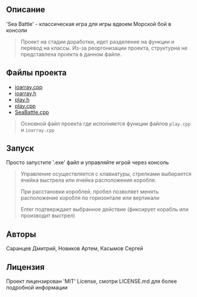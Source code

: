 ## Описание
'Sea Battle' - классическая игра для игры вдвоем Морской бой в консоли
>Проект на стадии доработки, идет разделение на функции и перевод на классы.
>Из-за реоргонизации проекта, структурна не представлена проекта в данном файле.

## Файлы проекта

- [ioarray.cpp](ioarray.cpp)
- [ioarray.h](ioarray.h)
- [play.h](play.h)
- [play.cpp](play.cpp)
- [SeaBattle.cpp](SeaBattle.cpp)
> Основной файл проекта
> где исполняется функции файлов
> `play.cpp` и `ioarray.cpp`


## Запуск
Просто запустите '.exe' файл и управляйте игрой через консоль
> Управление осуществляется с клавиатуры, стрелками выбирается ячейка выстрела или ячейка расположения коробля.
>
> При расстановки короблей, пробел позволяет менять расположение коробля по горизонтале или вертикали
>
> Enter подтверждает выбранное действие (фиксирует корабль или производит выстрел)

## Авторы
Саранцев Дмитрий, Новиков Артем, Касымов Сергей

## Лицензия
Проект лицензирован 'MIT' License, смотри LICENSE.md для более подробной информации
